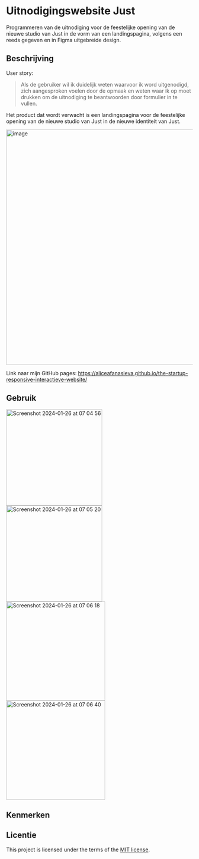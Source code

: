 # Uitnodigingswebsite Just

Programmeren van de uitnodiging voor de feestelijke opening van de nieuwe studio van Just in de vorm van een landingspagina, volgens een reeds gegeven en in Figma uitgebreide design.

## Beschrijving

<!-- In de Beschrijving staat hoe je project er uit ziet, hoe het werkt en wat je er mee kan. -->
User story:

> Als de gebruiker wil ik duidelijk weten waarvoor ik word uitgenodigd, zich aangesproken voelen door de opmaak en weten waar ik op moet drukken om de uitnodiging te beantwoorden door formulier in te vullen.

Het product dat wordt verwacht is een landingspagina voor de feestelijke opening van de nieuwe studio van Just in de nieuwe identiteit van Just.

<img width="634" alt="image" src="https://github.com/aliceafanasieva/the-startup-responsive-interactieve-website/assets/66431299/819d801a-753a-4297-bc1d-8371a4310173">

Link naar mijn GitHub pages: https://aliceafanasieva.github.io/the-startup-responsive-interactieve-website/

## Gebruik 

<img width="259" alt="Screenshot 2024-01-26 at 07 04 56" src="https://github.com/aliceafanasieva/the-startup-responsive-interactieve-website/assets/66431299/d508bfed-55de-4d03-be23-f4430e62353d">
<img width="259" alt="Screenshot 2024-01-26 at 07 05 20" src="https://github.com/aliceafanasieva/the-startup-responsive-interactieve-website/assets/66431299/0c7b6dcb-3911-49b9-a60c-602d59cd8768">  
<img width="267" alt="Screenshot 2024-01-26 at 07 06 18" src="https://github.com/aliceafanasieva/the-startup-responsive-interactieve-website/assets/66431299/1391e234-3452-40f1-9550-f03f1d03b674">
<img width="267" alt="Screenshot 2024-01-26 at 07 06 40" src="https://github.com/aliceafanasieva/the-startup-responsive-interactieve-website/assets/66431299/2481c383-dc95-49cd-80ae-7f6706e64e28">

## Kenmerken

<!-- Bij Kenmerken staat welke technieken zijn gebruikt en hoe. Wat is de HTML structuur? Wat zijn de belangrijkste dingen in CSS? Wat is er met JS gedaan en hoe? -->

## Licentie

This project is licensed under the terms of the [MIT license](./LICENSE).

